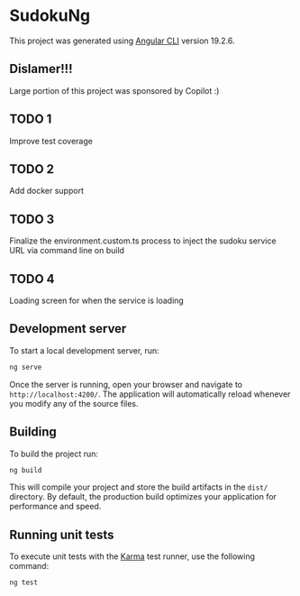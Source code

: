 # SudokuNg

This project was generated using [Angular CLI](https://github.com/angular/angular-cli) version 19.2.6.

## Dislamer!!!

Large portion of this project was sponsored by Copilot :)

## TODO 1

Improve test coverage

## TODO 2

Add docker support

## TODO 3

Finalize the environment.custom.ts process to inject the sudoku service URL via command line on build

## TODO 4

Loading screen for when the service is loading

## Development server

To start a local development server, run:

```bash
ng serve
```

Once the server is running, open your browser and navigate to `http://localhost:4200/`. The application will automatically reload whenever you modify any of the source files.

## Building

To build the project run:

```bash
ng build
```

This will compile your project and store the build artifacts in the `dist/` directory. By default, the production build optimizes your application for performance and speed.

## Running unit tests

To execute unit tests with the [Karma](https://karma-runner.github.io) test runner, use the following command:

```bash
ng test
```